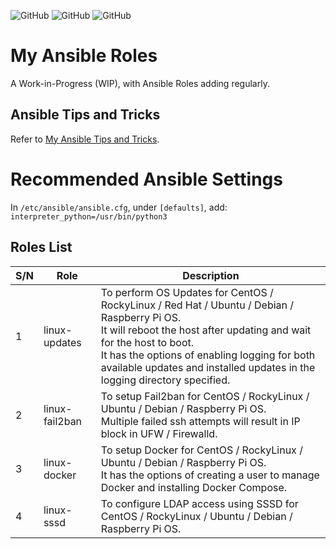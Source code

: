 ![GitHub](https://img.shields.io/badge/license-GPL--3.0-orange?style=plastic) ![GitHub](https://img.shields.io/badge/Python-2.7+-green?style=plastic) ![GitHub](https://img.shields.io/badge/Ansible-2.9+-blue?style=plastic) 

# My Ansible Roles
A Work-in-Progress (WIP), with Ansible Roles adding regularly.  
  
## Ansible Tips and Tricks
Refer to [My Ansible Tips and Tricks](https://gist.github.com/d3athkai/3b1c6becc41d79f45332f238791ceb3d).  
  
# Recommended Ansible Settings
In `/etc/ansible/ansible.cfg`, under `[defaults]`, add: `interpreter_python=/usr/bin/python3`
   
## Roles List
| S/N  | Role  | Description  |
| ------------- | ------------- | ------------- |
| 1 | linux-updates  | To perform OS Updates for CentOS / RockyLinux / Red Hat / Ubuntu / Debian / Raspberry Pi OS.<br>It will reboot the host after updating and wait for the host to boot.<br>It has the options of enabling logging for both available updates and installed updates in the logging directory specified.  |
| 2 | linux-fail2ban  | To setup Fail2ban for CentOS / RockyLinux / Ubuntu / Debian / Raspberry Pi OS.<br>Multiple failed ssh attempts will result in IP block in UFW / Firewalld.  |
| 3 | linux-docker  | To setup Docker for CentOS / RockyLinux / Ubuntu / Debian / Raspberry Pi OS.<br>It has the options of creating a user to manage Docker and installing Docker Compose.  |
| 4 | linux-sssd  | To configure LDAP access using SSSD for CentOS / RockyLinux / Ubuntu / Debian / Raspberry Pi OS.  |
  

